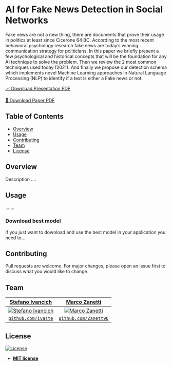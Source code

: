 # AI for Fake News Detection in Social Networks

Fake news are not a new thing, there are documents that prove their usage in politics at least since Cicerone 64 BC. According to the most recent behavioral psychology research fake news are today’s winning communication strategy for politicians. In this paper we briefly present a few psychological and historical concepts that will be the foundation for any AI technique to solve the problem. Then we review the 2 most common techniques used today (2021). And finally we propose our detection schema which implements novel Machine Learning approaches in Natural Language Processing (NLP) to identify if a text is either a Fake news or not.

<!-- ADD GIF demonstration -->
<!-- ADD IMAGE -->

[📈 Download Presentation PDF](https://github.com/ivaste/FakenewsDetection/raw/main/Presentation/AI%20for%20Fake%20News%20Detection%20in%20Social%20Networks.pdf)

[📄 Download Paper PDF](https://github.com/ivaste/FakenewsDetection/raw/main/Paper/AI%20for%20Fake%20News%20Detection%20in%20Social%20Networks.pdf)


## Table of Contents
- [Overview](#overview)
- [Usage](#usage)
- [Contributing](#contributing)
- [Team](#team)
- [License](#license)


## Overview
Description ....

## Usage
.......

### Download best model
If you just want to download and use the best model in your application you need to...



## Contributing
Pull requests are welcome. For major changes, please open an issue first to discuss what you would like to change.

## Team
| <a href="https://stefanoivancich.com" target="_blank">**Stefano Ivancich**</a> | <a href="https://github.com/Zanett96" target="_blank">**Marco Zanetti**</a> |
| :---: |:---:|
| [![Stefano Ivancich](https://avatars1.githubusercontent.com/u/36710626?s=200&v=4)](https://stefanoivancich.com)    | [![Marco Zanetti](https://avatars.githubusercontent.com/u/47916640?s=200)](https://github.com/Zanett96) |
| <a href="https://github.com/ivaste" target="_blank">`github.com/ivaste`</a> | <a href="https://github.com/Zanett96" target="_blank">`github.com/Zanett96`</a> |


## License
[![License](http://img.shields.io/:license-mit-blue.svg?style=flat-square)](http://badges.mit-license.org)

- **[MIT license](http://opensource.org/licenses/mit-license.php)**


